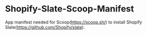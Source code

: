 # Shopify-Slate-Scoop-Manifest

App manifest needed for Scoop(https://scoop.sh/) to install Shopify Slate(https://github.com/Shopify/slate).
